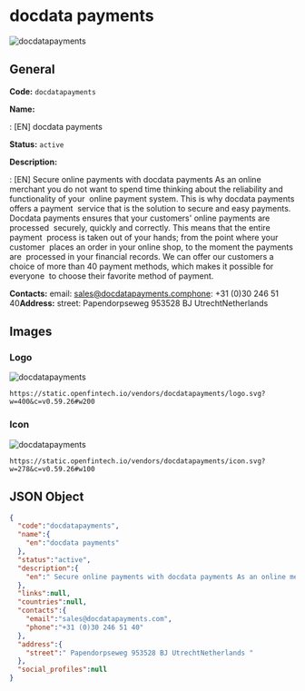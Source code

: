 
# docdata payments 
![docdatapayments](https://static.openfintech.io/vendors/docdatapayments/logo.svg?w=400&c=v0.59.26#w200)  

## General 
 
**Code:** `docdatapayments` 
 
**Name:** 
 
:	[EN] docdata payments 
 
**Status:** `active` 
 
**Description:** 
 
: [EN]  Secure online payments with docdata payments As an online merchant you do not want to spend time thinking about the reliability and functionality of your  online payment system. This is why docdata payments offers a payment  service that is the solution to secure and easy payments. Docdata payments ensures that your customers' online payments are processed  securely, quickly and correctly. This means that the entire payment  process is taken out of your hands; from the point where your customer  places an order in your online shop, to the moment the payments are  processed in your financial records. We can offer our customers a choice of more than 40 payment methods, which makes it possible for everyone  to choose their favorite method of payment.  
 
**Contacts:** 
email: sales@docdatapayments.comphone: +31 (0)30 246 51 40**Address:** 
street:  Papendorpseweg 953528 BJ UtrechtNetherlands  

## Images 

### Logo 
 
![docdatapayments](https://static.openfintech.io/vendors/docdatapayments/logo.svg?w=400&c=v0.59.26#w200)  

```
https://static.openfintech.io/vendors/docdatapayments/logo.svg?w=400&c=v0.59.26#w200
```  

### Icon 
 
![docdatapayments](https://static.openfintech.io/vendors/docdatapayments/icon.svg?w=278&c=v0.59.26#w100)  

```
https://static.openfintech.io/vendors/docdatapayments/icon.svg?w=278&c=v0.59.26#w100
```  

## JSON Object 

```json
{
  "code":"docdatapayments",
  "name":{
    "en":"docdata payments"
  },
  "status":"active",
  "description":{
    "en":" Secure online payments with docdata payments As an online merchant you do not want to spend time thinking about the reliability and functionality of your\u00a0 online payment system. This is why docdata payments offers a payment\u00a0 service that is the solution to secure and easy payments. Docdata payments ensures that your customers' online payments are processed\u00a0 securely, quickly and correctly. This means that the entire payment\u00a0 process is taken out of your hands; from the point where your customer\u00a0 places an order in your online shop, to the moment the payments are\u00a0 processed in your financial records. We can offer our customers a choice of more than 40 payment methods, which makes it possible for everyone\u00a0 to choose their favorite method of payment. "
  },
  "links":null,
  "countries":null,
  "contacts":{
    "email":"sales@docdatapayments.com",
    "phone":"+31 (0)30 246 51 40"
  },
  "address":{
    "street":" Papendorpseweg 953528 BJ UtrechtNetherlands "
  },
  "social_profiles":null
}
```  
